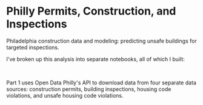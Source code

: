 # Philly Permits, Construction, and Inspections

Philadelphia construction data and modeling: predicting unsafe buildings for targeted inspections.



I've broken up this analysis into separate notebooks, all of which I built:

&nbsp;



Part 1 uses Open Data Philly's API to download data from four separate data sources: construction permits, building inspections, housing code violations, and unsafe housing code violations. 
